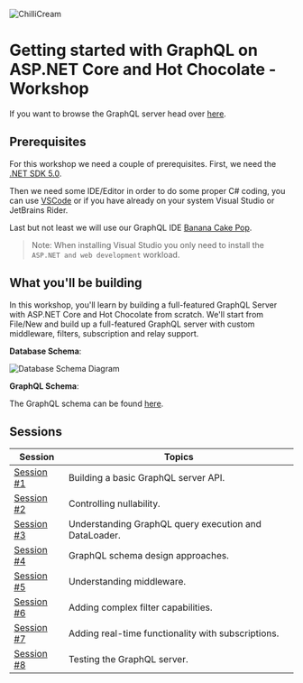 ![ChilliCream](docs/images/ChilliCream.svg)

# Getting started with GraphQL on ASP.NET Core and Hot Chocolate - Workshop

If you want to browse the GraphQL server head over [here](http://workshop.chillicream.com/).

## Prerequisites

For this workshop we need a couple of prerequisites. First, we need the [.NET SDK 5.0](https://dotnet.microsoft.com/download/dotnet/5.0).

Then we need some IDE/Editor in order to do some proper C# coding, you can use [VSCode](https://code.visualstudio.com/) or if you have already on your system Visual Studio or JetBrains Rider.

Last but not least we will use our GraphQL IDE [Banana Cake Pop](https://chillicream.com/docs/bananacakepop).

> Note: When installing Visual Studio you only need to install the `ASP.NET and web development` workload.

## What you'll be building

In this workshop, you'll learn by building a full-featured GraphQL Server with ASP.NET Core and Hot Chocolate from scratch. We'll start from File/New and build up a full-featured GraphQL server with custom middleware, filters, subscription and relay support.

**Database Schema**:

![Database Schema Diagram](docs/images/21-conference-planner-db-diagram.png)

**GraphQL Schema**:

The GraphQL schema can be found [here](code/complete/schema.graphql).

## Sessions

| Session | Topics |
| ----- | ---- |
| [Session #1](docs/1-creating-a-graphql-server-project.md) | Building a basic GraphQL server API. |
| [Session #2](docs/2-controlling-nullability.md) | Controlling nullability.  |
| [Session #3](docs/3-understanding-dataLoader.md) | Understanding GraphQL query execution and DataLoader.  |
| [Session #4](docs/4-schema-design.md) | GraphQL schema design approaches. |
| [Session #5](docs/5-understanding-middleware.md) | Understanding middleware. |
| [Session #6](docs/6-adding-complex-filter-capabilities.md) | Adding complex filter capabilities. |
| [Session #7](docs/7-subscriptions.md) | Adding real-time functionality with subscriptions. |
| [Session #8](docs/8-testing-the-graphql-server.md) | Testing the GraphQL server. |
